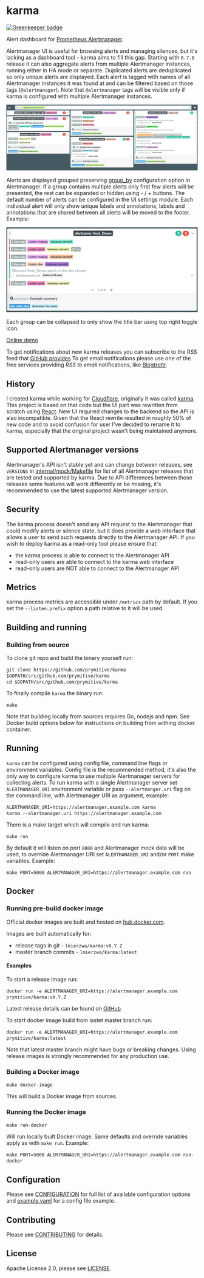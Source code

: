 # karma

[![Greenkeeper badge](https://badges.greenkeeper.io/prymitive/karma.svg)](https://greenkeeper.io/)

Alert dashboard for
[Prometheus Alertmanager](https://prometheus.io/docs/alerting/alertmanager/).

Alertmanager UI is useful for browsing alerts and managing silences, but it's
lacking as a dashboard tool - karma aims to fill this gap.
Starting with `0.7.0` release it can also aggregate alerts from multiple
Alertmanager instances, running either in HA mode or separate. Duplicated alerts
are deduplicated so only unique alerts are displayed. Each alert is tagged with
names of all Alertmanager instances it was found at and can be filtered based
on those tags (`@alertmanager`). Note that `@alertmanager` tags will be visible
only if karma is configured with multiple Alertmanager instances.

![Screenshot](/screenshot.png)

Alerts are displayed grouped preserving
[group_by](https://prometheus.io/docs/alerting/configuration/#route)
configuration option in Alertmanager. If a group contains multiple alerts only
first few alerts will be presented, the rest can be expanded or hidden
using - / + buttons. The default number of alerts can be configured in the UI
settings module.
Each individual alert will only show unique labels and annotations, labels
and annotations that are shared between all alerts will be moved to the footer.
Example:

![Example](/alertGroup.png)

Each group can be collapsed to only show the title bar using top right toggle
icon.

[Online demo](https://karma-demo.herokuapp.com/)

To get notifications about new karma releases you can subscribe to the RSS feed
that [GitHub provides](https://github.com/prymitive/karma/releases.atom)
To get email notifications please use one of the free services providing
_RSS to email_ notifications, like [Blogtrottr](https://blogtrottr.com/).

## History

I created karma while working for [Cloudflare](https://cloudflare.com/),
originally it was called [karma](https://github.com/cloudflare/karma).
This project is based on that code but the UI part was rewritten from scratch
using [React](https://reactjs.org/). New UI required changes to the backend so
the API is also incompatible.
Given that the React rewrite resulted in roughly 50% of new code and to avoid
confusion for user I've decided to rename it to karma, especially that the
original project wasn't being maintained anymore.

## Supported Alertmanager versions

Alertmanager's API isn't stable yet and can change between releases, see
`VERSIONS` in [internal/mock/Makefile](/internal/mock/Makefile) for list of all
Alertmanager releases that are tested and supported by karma.
Due to API differences between those releases some features will work
differently or be missing, it's recommended to use the latest supported
Alertmanager version.

## Security

The karma process doesn't send any API request to the Alertmanager that could
modify alerts or silence state, but it does provide a web interface that allows
a user to send such requests directly to the Alertmanager API.
If you wish to deploy karma as a read-only tool please ensure that:

- the karma process is able to connect to the Alertmanager API
- read-only users are able to connect to the karma web interface
- read-only users are NOT able to connect to the Alertmanager API

## Metrics

karma process metrics are accessible under `/metrics` path by default.
If you set the `--listen.prefix` option a path relative to it will be
used.

## Building and running

### Building from source

To clone git repo and build the binary yourself run:

    git clone https://github.com/prymitive/karma $GOPATH/src/github.com/prymitive/karma
    cd $GOPATH/src/github.com/prymitive/karma

To finally compile `karma` the binary run:

    make

Note that building locally from sources requires Go, nodejs and npm.
See Docker build options below for instructions on building from withing docker
container.

## Running

`karma` can be configured using config file, command line flags or environment
variables. Config file is the recommended method, it's also the only way to
configure karma to use multiple Alertmanager servers for collecting alerts.
To run karma with a single Alertmanager server set `ALERTMANAGER_URI`
environment variable or pass `--alertmanger.uri` flag on the command line, with
Alertmanager URI as argument, example:

    ALERTMANAGER_URI=https://alertmanager.example.com karma
    karma --alertmanager.uri https://alertmanager.example.com

There is a make target which will compile and run karma:

    make run

By default it will listen on port `8080` and Alertmanager mock data will be
used, to override Alertmanager URI set `ALERTMANAGER_URI` and/or `PORT` make
variables. Example:

    make PORT=5000 ALERTMANAGER_URI=https://alertmanager.example.com run

## Docker

### Running pre-build docker image

Official docker images are built and hosted on
[hub.docker.com](https://hub.docker.com/r/lmierzwa/karma/).

Images are built automatically for:

- release tags in git - `lmierzwa/karma:vX.Y.Z`
- master branch commits - `lmierzwa/karma:latest`

#### Examples

To start a release image run:

    docker run -e ALERTMANAGER_URI=https://alertmanager.example.com prymitive/karma:vX.Y.Z

Latest release details can be found on
[GitHub](https://github.com/prymitive/karma/releases).

To start docker image build from lastet master branch run:

    docker run -e ALERTMANAGER_URI=https://alertmanager.example.com prymitive/karma:latest

Note that latest master branch might have bugs or breaking changes. Using
release images is strongly recommended for any production use.

### Building a Docker image

    make docker-image

This will build a Docker image from sources.

### Running the Docker image

    make run-docker

Will run locally built Docker image. Same defaults and override variables
apply as with `make run`. Example:

    make PORT=5000 ALERTMANAGER_URI=https://alertmanager.example.com run-docker

## Configuration

Please see [CONFIGURATION](/docs/CONFIGURATION.md) for full list of available
configuration options and [example.yaml](/docs/example.yaml) for a config file
example.

## Contributing

Please see [CONTRIBUTING](/CONTRIBUTING.md) for details.

## License

Apache License 2.0, please see [LICENSE](/LICENSE).
